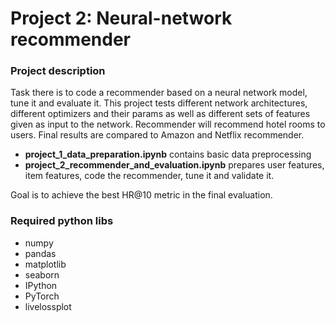 # Project 2: Neural-network recommender

### Project description
Task there is to code a recommender based on a neural network model, tune it and evaluate it. This project tests different network architectures, different optimizers and their params as well as different sets of features given as input to the network. Recommender will recommend hotel rooms to users. Final results are compared to Amazon and Netflix recommender.
- **project_1_data_preparation.ipynb** contains basic data preprocessing
- **project_2_recommender_and_evaluation.ipynb** prepares user features, item features, code the recommender, tune it and validate it.

Goal is to achieve the best HR@10 metric in the final evaluation.

### Required python libs
 - numpy
 - pandas
 - matplotlib
 - seaborn
 - IPython
 - PyTorch
 - livelossplot

	
